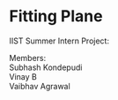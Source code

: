 # Fitting Plane
IIST Summer Intern Project:

Members:  
Subhash Kondepudi  
Vinay B  
Vaibhav Agrawal  
